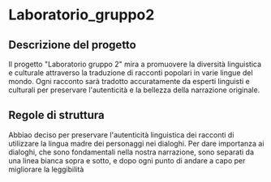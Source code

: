 # Laboratorio_gruppo2

## Descrizione del progetto

Il progetto "Laboratorio gruppo 2" mira a promuovere la diversità linguistica e culturale attraverso la traduzione di racconti popolari in varie lingue del mondo. Ogni racconto sarà tradotto accuratamente da esperti linguisti e culturali per preservare l'autenticità e la bellezza della narrazione originale.

## Regole di struttura

Abbiao deciso per preservare l'autenticità linguistica dei racconti di utilizzare la lingua madre dei personaggi nei dialoghi.
Per dare importanza ai dialoghi, che sono fondamentali nella nostra narrazione, sono separati da una linea bianca sopra e sotto,
e dopo ogni punto di andare a capo per migliorare la leggibilità

